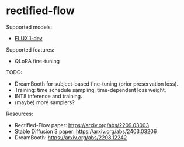 # rectified-flow

Supported models:

- [FLUX.1-dev](https://huggingface.co/black-forest-labs/FLUX.1-dev)

Supported features:

- QLoRA fine-tuning

TODO:
- DreamBooth for subject-based fine-tuning (prior preservation loss).
- Training: time schedule sampling, time-dependent loss weight.
- INT8 inference and training.
- (maybe) more samplers?

Resources:

- Rectified-Flow paper: https://arxiv.org/abs/2209.03003
- Stable Diffusion 3 paper: https://arxiv.org/abs/2403.03206
- DreamBooth: https://arxiv.org/abs/2208.12242
